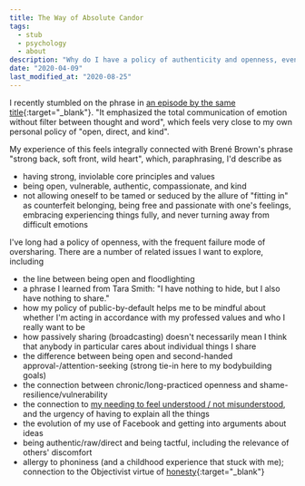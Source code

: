 ```yaml
---
title: The Way of Absolute Candor
tags:
  - stub
  - psychology
  - about
description: "Why do I have a policy of authenticity and openness, even at the risk of oversharing?"
date: "2020-04-09"
last_modified_at: "2020-08-25"
---
```


I recently stumbled on the phrase in [an episode by the same title](https://memory-alpha.fandom.com/wiki/Way_of_Absolute_Candor){:target="&lowbar;blank"}. "It emphasized the total communication of emotion without filter between thought and word", which feels very close to my own personal policy of "open, direct, and kind".

My experience of this feels integrally connected with Brené Brown's phrase "strong back, soft front, wild heart", which, paraphrasing, I'd describe as

* having strong, inviolable core principles and values
* being open, vulnerable, authentic, compassionate, and kind
* not allowing oneself to be tamed or seduced by the allure of "fitting in" as counterfeit belonging, being free and passionate with one's feelings, embracing experiencing things fully, and never turning away from difficult emotions

I've long had a policy of openness, with the frequent failure mode of oversharing. There are a number of related issues I want to explore, including

* the line between being open and floodlighting
* a phrase I learned from Tara Smith: "I have nothing to hide, but I also have nothing to share."
* how my policy of public-by-default helps me to be mindful about whether I'm acting in accordance with my professed values and who I really want to be
* how passively sharing (broadcasting) doesn't necessarily mean I think that anybody in particular cares about individual things I share
* the difference between being open and second-handed approval-/attention-seeking (strong tie-in here to my bodybuilding goals)
* the connection between chronic/long-practiced openness and shame-resilience/vulnerability
* the connection to [my needing to feel understood / not misunderstood](/misunderstood/), and the urgency of having to explain all the things
* the evolution of my use of Facebook and getting into arguments about ideas
* being authentic/raw/direct and being tactful, including the relevance of others' discomfort
* allergy to phoniness (and a childhood experience that stuck with me); connection to the Objectivist virtue of [honesty](http://aynrandlexicon.com/lexicon/honesty.html){:target="&lowbar;blank"}

